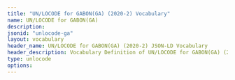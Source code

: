 ```yaml
---
title: "UN/LOCODE for GABON(GA) (2020-2) Vocabulary"
name: UN/LOCODE for GABON(GA) 
description: 
jsonid: "unlocode-ga"
layout: vocabulary
header_name: UN/LOCODE for GABON(GA) (2020-2) JSON-LD Vocabulary
header_description: Vocabulary Definition of UN/LOCODE for GABON(GA) (2020-2) semantics in HTML format. JSON-LD format is available at [unlocode-ga.jsonld](/vocabulary/unlocode-ga.jsonld)
type: unlocode
options:
---
```

